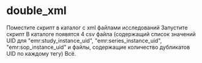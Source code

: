 # double_xml
Поместите скрипт в каталог с xml файлами исследований
Запустите скрипт
В каталоге появятся 4 csv файла (содержащий список значений UID для "emr:study_instance_uid", "emr:series_instance_uid", "emr:sop_instance_uid" и файлы, содержащие количество дубликатов UID по каждому тегу)
Всё.
